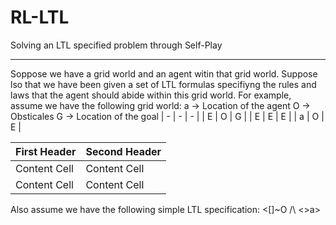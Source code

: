 # RL-LTL
Solving an LTL specified problem through Self-Play
__________________________________________________

Soppose we have a grid world and an agent witin that grid world. Suppose lso that we have been given a set of LTL formulas specifiyng the rules and laws
that the agent should abide within this grid world. For example, assume we have the following grid world:
a -> Location of the agent
O -> Obsticales
G -> Location of the goal
| - | - | - |
| E | O  | G  |
| E | E | E |
| a | O | E |

| First Header  | Second Header |
| ------------- | ------------- |
| Content Cell  | Content Cell  |
| Content Cell  | Content Cell  |

Also assume we have the following simple LTL specification:
<[]~O /\ <>a>

